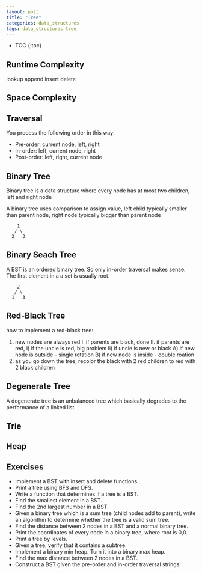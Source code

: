 ```yaml
---
layout: post
title: "Tree"
categories: data_structures
tags: data_structures tree 
---
```


* TOC
{:toc}

## Runtime Complexity

lookup 
append 
insert 
delete 



## Space Complexity



## Traversal

You process the following order in this way:
- Pre-order: current node, left, right
- In-order: left, current node, right
- Post-order: left, right, current node



## Binary Tree

Binary tree is a data structure where every node has at most two children, left and right node

A binary tree uses comparison to assign value, left child typically smaller than parent node, right node typically bigger than parent node

```
    1
   / \
  2   3
```



## Binary Seach Tree

A BST is an ordered binary tree. So only in-order traversal makes sense. The first element in a a set is usually root. 

```
    2
   / \
  1   3
```



## Red-Black Tree

how to implement a red-black tree:

1. new nodes are always red
  I. if parents are black, done
  II. if parents are red, 
   i) if the uncle is red, big problem
   ii) if uncle is new or black
    A) if new node is outside - single rotation
    B) if new node is inside - double roation
2. as you go down the tree, recolor the black with 2 red children to red with 2 black children



## Degenerate Tree

A degenerate tree is an unbalanced tree which basically degrades to the performance of a linked list 



## Trie



## Heap



## Exercises

- Implement a BST with insert and delete functions.
- Print a tree using BFS and DFS.
- Write a function that determines if a tree is a BST.
- Find the smallest element in a BST.
- Find the 2nd largest number in a BST.
- Given a binary tree which is a sum tree (child nodes add to parent), write an algorithm to determine whether the tree is a valid sum tree.
- Find the distance between 2 nodes in a BST and a normal binary tree.
- Print the coordinates of every node in a binary tree, where root is 0,0.
- Print a tree by levels.
- Given a tree, verify that it contains a subtree.
- Implement a binary min heap. Turn it into a binary max heap.
- Find the max distance between 2 nodes in a BST.
- Construct a BST given the pre-order and in-order traversal strings.



